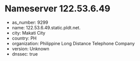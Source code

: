 # Nameserver 122.53.6.49

* as_number: 9299
* name: 122.53.6.49.static.pldt.net.
* city: Makati City
* country: PH
* organization: Philippine Long Distance Telephone Company
* version: Unknown
* dnssec: true
